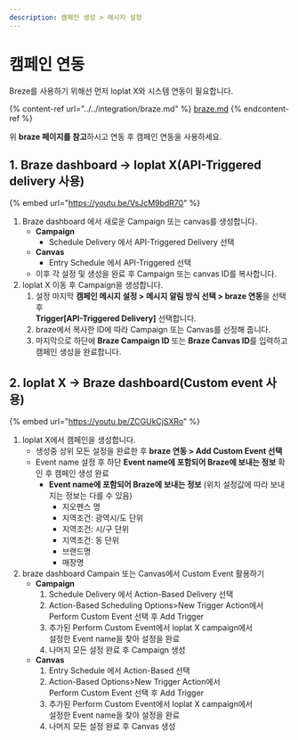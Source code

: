 ```yaml
---
description: 캠페인 생성 > 메시지 설정
---
```


# 캠페인 연동

Breze를 사용하기 위해선 먼저 loplat X와 시스템 연동이 필요합니다.&#x20;

{% content-ref url="../../integration/braze.md" %}
[braze.md](../../integration/braze.md)
{% endcontent-ref %}

위 **braze 페이지를 참고**하시고 연동 후 캠페인 연동을 사용하세요.

## 1. Braze dashboard -> loplat X(API-Triggered delivery 사용)

{% embed url="https://youtu.be/VsJcM9bdR70" %}

1. Braze dashboard 에서 새로운 Campaign 또는 canvas를 생성합니다.
   * **Campaign**
     * Schedule Delivery 에서 API-Triggered Delivery 선택
   * **Canvas**
     * Entry Schedule 에서 API-Triggered 선택
   * 이후 각 설정 및 생성을 완료 후 Campaign 또는 canvas ID를 복사합니다.
2. loplat X 이동 후 Campaign을 생성합니다.
   1. 설정 마지막 **캠페인 메시지 설정 > 메시지 알림 방식 선택 > braze 연동**을 선택 후 \
      **Trigger\[API-Triggered Delivery]** 선택합니다.
   2. braze에서 복사한 ID에 따라 Campaign 또는 Canvas를 선정해 줍니다.
   3. 마지막으로 하단에 **Braze Campaign ID** 또는 **Braze Canvas ID**를 입력하고 캠페인 생성을 완료합니다.

## 2. loplat X -> Braze dashboard(Custom event 사용)

{% embed url="https://youtu.be/ZCGUkCjSXRo" %}

1. loplat X에서 캠페인을 생성합니다.
   * 생성중 상위 모든 설정을 완료한 후 **braze 연동 > Add Custom Event 선택**
   * Event name 설정 후 하단 **Event name에 포함되어 Braze에 보내는 정보** 확인 후 캠페인 생성 완료
     * **Event name에 포함되어 Braze에 보내는 정보** (위치 설정값에 따라 보내지는 정보는 다를 수 있음)
       * 지오펜스 명
       * 지역조건: 광역시/도 단위
       * 지역조건: 시/구 단위
       * 지역조건: 동 단위
       * 브랜드명
       * 매장명
2. braze dashboard Campain 또는 Canvas에서 Custom Event 활용하기
   * **Campaign**
     1. Schedule Delivery 에서 Action-Based Delivery 선택
     2. Action-Based Scheduling Options>New Trigger Action에서 \
        Perform Custom Event 선택 후 Add Trigger
     3. 추가된 Perform Custom Event에서 loplat X campaign에서 \
        설정한 Event name을 찾아 설정을 완료
     4. 나머지 모든 설정 완료 후 Campaign 생성
   * **Canvas**
     1. Entry Schedule 에서 Action-Based 선택
     2. Action-Based Options>New Trigger Action에서\
        Perform Custom Event 선택 후 Add Trigger
     3. 추가된 Perform Custom Event에서 loplat X campaign에서 \
        설정한 Event name을 찾아 설정을 완료
     4. 나머지 모든 설정 완료 후 Canvas 생성
